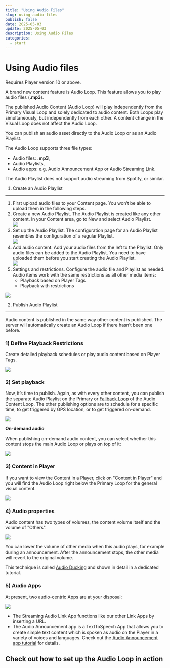 ```yaml
---
title: "Using Audio Files"
slug: using-audio-files
publish: false
date: 2025-05-03
update: 2025-05-03
description: Using Audio Files
categories:
  - start
---
```


Using Audio files
=================

Requires Player version 10 or above.

A brand new content feature is Audio Loop. This feature allows you to play audio files (**.mp3**).

The published Audio Content (Audio Loop) will play independently from the Primary Visual Loop and solely dedicated to audio content. Both Loops play simultaneously, but independently from each other. A content change in the Visual Loop does not affect the Audio Loop.

You can publish an audio asset directly to the Audio Loop or as an Audio Playlist.

The Audio Loop supports three file types:

* Audio files: **.mp3**,
* Audio Playlists,
* Audio apps: e.g. Audio Announcement App or Audio Streaming Link.

The Audio Playlist does not support audio streaming from Spotify, or similar.

1) Create an Audio Playlist
---------------------------

1. First upload audio files to your Content page. You won’t be able to upload them in the following steps.
2. Create a new Audio Playlist. The Audio Playlist is created like any other content. In your Content area, go to New and select Audio Playlist.  
   ![](https://static.helpjuice.com/helpjuice_production/uploads/upload/image/23821/direct/1731596152888/how-to-use-the-audio-feature_1.png)
3. Set up the Audio Playlist. The configuration page for an Audio Playlist resembles the configuration of a regular Playlist.  
   ![](https://static.helpjuice.com/helpjuice_production/uploads/upload/image/23821/direct/1731596169189/how-to-use-the-audio-feature_2.png)
4. Add audio content. Add your audio files from the left to the Playlist. Only audio files can be added to the Audio Playlist. You need to have uploaded them before you start creating the Audio Playlist.  
   ![](https://static.helpjuice.com/helpjuice_production/uploads/upload/image/23821/direct/1731596183995/how-to-use-the-audio-feature_3.png)
5. Settings and restrictions. Configure the audio file and Playlist as needed. Audio items work with the same restrictions as all other media items:
   * Playback based on Player Tags
   * Playback with restrictions

![](https://static.helpjuice.com/helpjuice_production/uploads/upload/image/23821/direct/1731596201485/how-to-use-the-audio-feature_4.png)

2) Publish Audio Playlist
-------------------------

Audio content is published in the same way other content is published. The server will automatically create an Audio Loop if there hasn’t been one before.

### 1) Define Playback Restrictions

Create detailed playback schedules or play audio content based on Player Tags.

![](https://static.helpjuice.com/helpjuice_production/uploads/upload/image/23821/direct/1731596343751/how-to-use-the-audio-feature_5%20(1).png)

### 2) Set playback

Now, it’s time to publish. Again, as with every other content, you can publish the separate Audio Playlist on the Primary or [Fallback Loop](/basics-publishing/fallback-loop) of the Audio Content Loop. The other publishing options are to schedule for a specific time, to get triggered by GPS location, or to get triggered on-demand.

![](https://static.helpjuice.com/helpjuice_production/uploads/upload/image/23821/direct/1731596387005/how-to-use-the-audio-feature_6.png)

**On-demand audio**

When publishing on-demand audio content, you can select whether this content stops the main Audio Loop or plays on top of it:

![](https://static.helpjuice.com/helpjuice_production/uploads/upload/image/23821/direct/1731596415964/how-to-use-the-audio-feature_7.png)

### 3) Content in Player

If you want to view the Content in a Player, click on "Content in Player" and you will find the Audio Loop right below the Primary Loop for the general visual content.

![](https://static.helpjuice.com/helpjuice_production/uploads/upload/image/23821/direct/1741717653991/image.png)

### 4) Audio properties

Audio content has two types of volumes, the content volume itself and the volume of "Others".

![](https://static.helpjuice.com/helpjuice_production/uploads/upload/image/23821/direct/1731596472358/how-to-use-the-audio-feature_9.png)

You can lower the volume of other media when this audio plays, for example during an announcement. After the announcement stops, the other media will revert to the original volume.

This technique is called [Audio Ducking](/audio-content/using-audio-ducking) and shown in detail in a dedicated tutorial.

### 5) Audio Apps

At present, two audio-centric Apps are at your disposal:

![](https://static.helpjuice.com/helpjuice_production/uploads/upload/image/23821/direct/1731596517650/how-to-use-the-audio-feature_10.png)

* The Streaming Audio Link App functions like our other Link Apps by inserting a URL.
* The Audio Announcement app is a TextToSpeech App that allows you to create simple text content which is spoken as audio on the Player in a variety of voices and languages. Check out the [Audio Announcement app tutorial](/audio-content/using-audio-announcement-app) for details.

Check out how to set up the Audio Loop in action
------------------------------------------------
